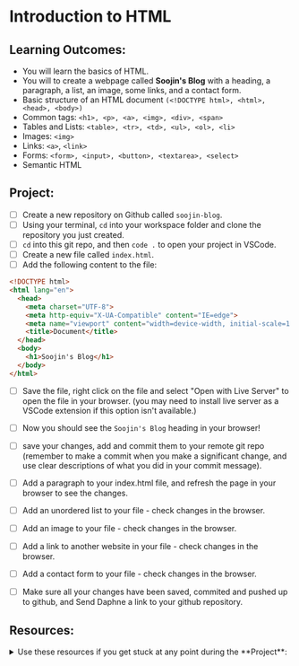 # Introduction to HTML

## Learning Outcomes: 

- You will learn the basics of HTML.  
- You will to create a webpage called **Soojin's Blog** with a heading, a paragraph, a list, an image, some links, and a contact form.
- Basic structure of an HTML document `(<!DOCTYPE html>, <html>, <head>, <body>)`
- Common tags: `<h1>, <p>, <a>, <img>, <div>, <span>`
- Tables and Lists: `<table>, <tr>, <td>, <ul>, <ol>, <li>`
- Images: `<img>`
- Links: `<a>`, `<link>`
- Forms: `<form>, <input>, <button>, <textarea>, <select>`
- Semantic HTML

## Project: 

- [ ]  Create a new repository on Github called `soojin-blog`.   
- [ ] Using your terminal, `cd` into your workspace folder and clone the repository you just created. 
- [ ] `cd` into this git repo, and then `code .` to open your project in VSCode.
- [ ] Create a new file called `index.html`. 
- [ ] Add the following content to the file: 

```html
<!DOCTYPE html>
<html lang="en">
  <head>
    <meta charset="UTF-8">
    <meta http-equiv="X-UA-Compatible" content="IE=edge">
    <meta name="viewport" content="width=device-width, initial-scale=1.0">
    <title>Document</title>
  </head>
  <body>
    <h1>Soojin's Blog</h1>
  </body>
</html> 
``` 
- [ ] Save the file, right click on the file and select "Open with Live Server" to open the file in your browser. 
(you may need to install live server as a VSCode extension if this option isn't available.)

- [ ] Now you should see the `Soojin's Blog` heading in your browser!

- [ ] save your changes, add and commit them to your remote git repo (remember to make a commit when you make a significant change, and use clear descriptions of what you did in your commit message).

- [ ] Add a paragraph to your index.html file, and refresh the page in your browser to see the changes.

- [ ] Add an unordered list to your file - check changes in the browser.

- [ ] Add an image to your file - check changes in the browser. 

- [ ] Add a link to another website in your file - check changes in the browser.

- [ ] Add a contact form to your file - check changes in the browser.

- [ ] Make sure all your changes have been saved, commited and pushed up to github, and Send Daphne a link to your github repository.

## Resources: 

<details><summary> Use these resources if you get stuck at any point during the **Project**: </summary>

- [MDN: HTML](https://developer.mozilla.org/en-US/docs/Web/HTML)
- [W3 Schools: HTML Tutorial](https://www.w3schools.com/Html/default.asp)
- [Course: HTML Basics](https://www.codecademy.com/learn/learn-html)  
- [Tutorial: Your First Website - HTML](https://developer.mozilla.org/en-US/docs/Learn_web_development/Getting_started/Your_first_website/Creating_the_content)

</details>